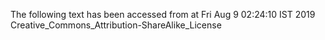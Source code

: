 The following text has been accessed from at Fri Aug 9 02:24:10 IST 2019
Creative_Commons_Attribution-ShareAlike_License
